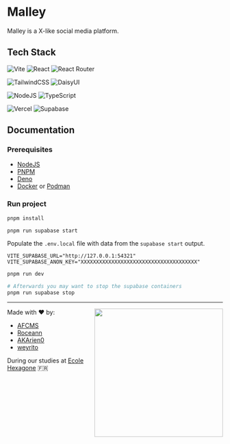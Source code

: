 # Malley

Malley is a X-like social media platform.

## Tech Stack

![Vite](https://img.shields.io/badge/Vite-646CFF?style=for-the-badge&logo=vite&logoColor=white)
![React](https://img.shields.io/badge/React-61DAFB?style=for-the-badge&logo=react&logoColor=black)
![React Router](https://img.shields.io/badge/React_Router-CA4245?style=for-the-badge&logo=react-router&logoColor=white)

![TailwindCSS](https://img.shields.io/badge/Tailwind_CSS-38B2AC?style=for-the-badge&logo=tailwind-css&logoColor=white)
![DaisyUI](https://img.shields.io/badge/daisyui-5A0EF8?style=for-the-badge&logo=daisyui&logoColor=white)

![NodeJS](https://img.shields.io/badge/node.js-6DA55F?style=for-the-badge&logo=node.js&logoColor=white)
![TypeScript](https://img.shields.io/badge/typescript-%23007ACC.svg?style=for-the-badge&logo=typescript&logoColor=white)

![Vercel](https://img.shields.io/badge/vercel-%23000000.svg?style=for-the-badge&logo=vercel&logoColor=white)
![Supabase](https://img.shields.io/badge/Supabase-3FCF8E?style=for-the-badge&logo=supabase&logoColor=white)

## Documentation

### Prerequisites

- [NodeJS](https://nodejs.org)
- [PNPM](https://pnpm.io)
- [Deno](https://deno.com)
- [Docker](https://www.docker.com) or [Podman](https://podman.io)

### Run project

```sh
pnpm install

pnpm run supabase start
```

Populate the `.env.local` file with data from the `supabase start` output.

```properties
VITE_SUPABASE_URL="http://127.0.0.1:54321"
VITE_SUPABASE_ANON_KEY="XXXXXXXXXXXXXXXXXXXXXXXXXXXXXXXXXXXXXX"
```

```sh
pnpm run dev

# Afterwards you may want to stop the supabase containers
pnpm run supabase stop
```

<!--[![Made with Supabase](https://supabase.com/badge-made-with-supabase-dark.svg)](https://supabase.com)-->
<!--[![Deploy with Vercel](https://vercel.com/button)](https://vercel.com/new/project?template=https://github.com/AFCMS/malley)-->

---

<img align="right" src="https://www.ecole-hexagone.com/fr/img/Hexa_Logo_Sign_RVB.svg" width="300px"/>

Made with ❤️ by:

- [AFCMS](https://github.com/AFCMS)
- [Roceann](https://github.com/Roceann)
- [AKArien0](https://github.com/AKArien0)
- [weyrito](https://github.com/weyrito)

During our studies at [Ecole Hexagone](https://www.ecole-hexagone.com) 🇫🇷
